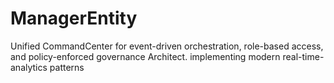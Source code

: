 # ManagerEntity
Unified CommandCenter for event-driven orchestration, role-based access, and policy-enforced governance Architect. implementing modern real-time-analytics patterns
